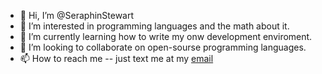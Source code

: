 - 👋 Hi, I’m @SeraphinStewart
- 👀 I’m interested in programming languages and the math about it.
- 🌱 I’m currently learning how to write my onw development enviroment.
- 💞️ I’m looking to collaborate on open-sourse programming languages.
- 📫 How to reach me -- just text me at my [email](seraph.stewart@gmail.com "seraph.stewart@gmail.com")
